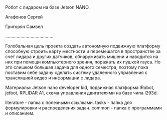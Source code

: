 Робот с лидаром на базе Jetson NANO.

Агафонов Сергей

Григорян Самвел

......................................

Голобальная цель проекта создать автономную подвижную платформу способную строить карту местности и перемещатся в пространстве за счет лидара и других датчиков, обнаруживать мишени и наводится на них при помощи компьютерного зрения, поражать их пушкой гауса. Но это слишком большая задача для одного семестра, поэтому пока поставим себе задачу сделать систему удаленного управления с трансляцией видео и информации с лидара.

Материалы: Jetson nano developer kid, подвижная платформа IRobot, jetbot, RPLIDAR A1, схема управления двигателями на базе чипа l293d.

literature - папка с полезными ссылками. tasks - папка для формулировки и распределения задач. common - папка с программами и описанием.


